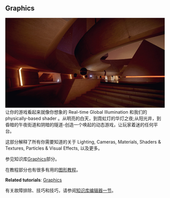 ## Graphics
![](GraphicsIntroPic.jpg)
让你的游戏看起来就像你想象的 Real-time Global Illumination 和我们的 physically-based shader
。从明亮的白天，到霓虹灯的华灯之夜;从阳光井，到昏暗的午夜街道和阴暗的隧道-创造一个唤起的动态游戏，让玩家着迷的任何平台。

这部分解释了所有你需要知道的关于 Lighting, Cameras, Materials, Shaders & Textures, Particles & Visual Effects, 以及更多。

参见知识库[Graphics](https://support.unity3d.com/hc/en-us/categories/200434305-Graphics)部分。

在教程部分也有很多有用的[图形教程](http://unity3d.com/learn/tutorials/topics/graphics)。

**Related tutorials**: [Graphics](https://unity3d.com/learn/tutorials/topics/graphics)

有关故障排除、技巧和技巧，请参阅[知识库编辑器一节](https://support.unity3d.com/hc/en-us/categories/201964166-Unity-Editor)。